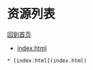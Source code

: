 
# 资源列表

[回到首页](https://charleechan.github.io/MyWiki)

* [index.html](index.html)


```mind:height=300,title=内容概要,color
* [index.html](index.html)
```
